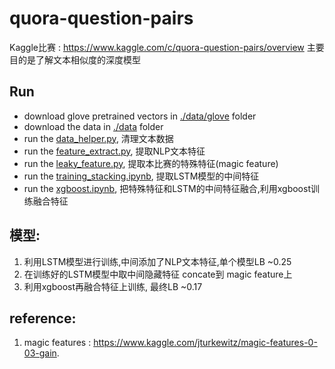 # quora-question-pairs

Kaggle比赛 : https://www.kaggle.com/c/quora-question-pairs/overview
主要目的是了解文本相似度的深度模型

## Run
- download glove pretrained vectors in [./data/glove](./data/glove) folder
- download the data in [./data](./data) folder
- run the [data_helper.py](data_helper.py), 清理文本数据
- run the [feature_extract.py](feature_extract.py), 提取NLP文本特征
- run the [leaky_feature.py](data_helper.py), 提取本比赛的特殊特征(magic feature)
- run the [training_stacking.ipynb](training_stacking.ipynb), 提取LSTM模型的中间特征
- run the [xgboost.ipynb](xgboost.ipynb.ipynb), 把特殊特征和LSTM的中间特征融合,利用xgboost训练融合特征


## 模型:
1. 利用LSTM模型进行训练,中间添加了NLP文本特征,单个模型LB ~0.25
2. 在训练好的LSTM模型中取中间隐藏特征 concate到 magic feature上
3. 利用xgboost再融合特征上训练, 最终LB ~0.17



## reference:

1. magic features : https://www.kaggle.com/jturkewitz/magic-features-0-03-gain. 

